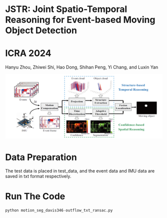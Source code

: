 # JSTR: Joint Spatio-Temporal Reasoning for Event-based Moving Object Detection
# ICRA 2024
Hanyu Zhou, Zhiwei Shi, Hao Dong, Shihan Peng, Yi Chang, and Luxin Yan

![framework](framework.png) 

# Data Preparation
The test data is placed in test_data, and the event data and IMU data are saved in txt format respectively.

# Run The Code
```python
python motion_seg_davis346-outflow_txt_ransac.py
```



